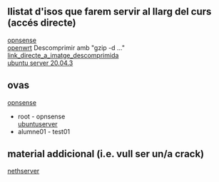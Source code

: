 ## llistat d'isos que farem servir al llarg del curs (accés directe)  
[opnsense](https://www.mirrorservice.org/sites/opnsense.org/releases/mirror/OPNsense-21.7.1-OpenSSL-dvd-amd64.iso.bz2)  
[openwrt](https://downloads.openwrt.org/releases/21.02.0/targets/x86/64/openwrt-21.02.0-x86-64-generic-ext4-combined.img.gz)  Descomprimir amb "gzip -d ..."  
[link_directe_a_imatge_descomprimida](http://insjoandaustria.xtec.cat/coord/openwrt-21.02.0-x86-64-generic-ext4-combined.img)  
[ubuntu server 20.04.3](https://releases.ubuntu.com/20.04.3/ubuntu-20.04.3-live-server-amd64.iso)  

## ovas  
[opnsense](http://insjoandaustria.xtec.cat/coord/opnsense-demo-ufs.ova)  
- root - opnsense  
[ubuntuserver](https://drive.google.com/file/d/1V1pi2Ik1b1G5A8GvWiZIG2f8IuFwsh-p/view?usp=sharing)
- alumne01 - test01  

## material addicional (i.e. vull ser un/a crack)  
[nethserver](https://jztkft.dl.sourceforge.net/project/nethserver/nethserver-7.9.2009-x86_64.iso)  
